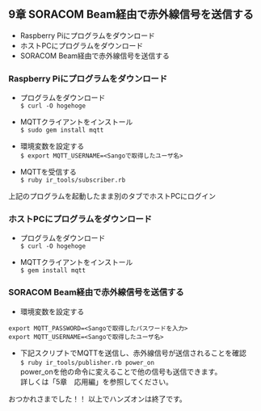 ## <a name="chapter9">9章 SORACOM Beam経由で赤外線信号を送信する
- Raspberry Piにプログラムをダウンロード
- ホストPCにプログラムをダウンロード
- SORACOM Beam経由で赤外線信号を送信する

### Raspberry Piにプログラムをダウンロード

- プログラムをダウンロード  
`$ curl -O hogehoge`

- MQTTクライアントをインストール  
`$ sudo gem install mqtt`

- 環境変数を設定する  
`$ export MQTT_USERNAME=<Sangoで取得したユーザ名>`

- MQTTを受信する  
`$ ruby ir_tools/subscriber.rb`

上記のプログラムを起動したまま別のタブでホストPCにログイン
### ホストPCにプログラムをダウンロード
- プログラムをダウンロード  
`$ curl -O hogehoge`

- MQTTクライアントをインストール  
`$ gem install mqtt`

### SORACOM Beam経由で赤外線信号を送信する
- 環境変数を設定する

```
export MQTT_PASSWORD=<Sangoで取得したパスワードを入力>
export MQTT_USERNAME=<Sangoで取得したユーザ名>
```
- 下記スクリプトでMQTTを送信し、赤外線信号が送信されることを確認  
`$ ruby ir_tools/publisher.rb power_on`  
power_onを他の命令に変えることで他の信号も送信できます。  
詳しくは「5章　応用編」を参照してください。  

おつかれさまでした！！
以上でハンズオンは終了です。
